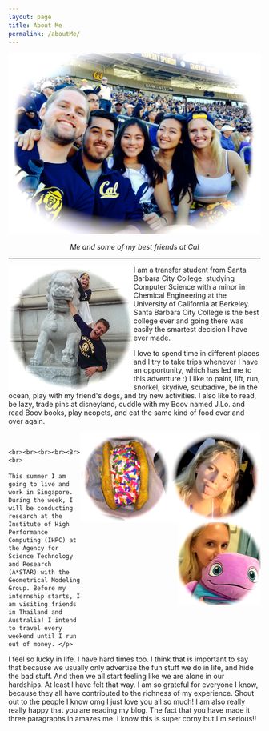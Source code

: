 ```yaml
---
layout: page
title: About Me  
permalink: /aboutMe/
---
```


<img src = "https://raw.githubusercontent.com/kadie16/kadie16.github.io/master/assets/images/backstory/calFriends.jpg" alt = "me and my friends at Cal"> <br> _<center>Me and some of my best friends at Cal</center>_ 

***

<p> <img src = "https://raw.githubusercontent.com/kadie16/kadie16.github.io/master/assets/images/about%20me%20/cal.jpg" alt = "school school school school school school ...." style = "float:left;width:250px;height:250px;">  I am a transfer student from Santa Barbara City College, studying Computer Science with a minor in Chemical Engineering at the University of California at Berkeley. Santa Barbara City College is the best college ever and going there was easily the smartest decision I have ever made. </p> 



<p> I love to spend time in different places and I try to take trips whenever I have an opportunity, which has led me to this adventure :) I like to paint, lift, run, snorkel, skydive, scubadive, be in the ocean, play with my friend's dogs, and try new activities. I also like to read, be lazy, trade pins at disneyland, cuddle with my Boov named J.Lo. and read Boov books, play neopets, and eat the same kind of food over and over again. </p>
<center>


<img src = "https://raw.githubusercontent.com/kadie16/kadie16.github.io/master/assets/images/about%20me%20/silly.jpg" alt = "silly me" style = "float:right;width:180px;height:180px;">  <img src = "https://raw.githubusercontent.com/kadie16/kadie16.github.io/master/assets/images/about%20me%20/cookie.jpg" alt = "yum yum" style = "float:right;width:180px;height:180px;"><img src = "https://raw.githubusercontent.com/kadie16/kadie16.github.io/master/assets/images/about%20me%20/boov.jpg" alt = "me and jlo" style = "float:right;width:165px;height:165px;"> 

<br> </center>

<p> 

	<br><br><br><br><Br><br>

	This summer I am going to live and work in Singapore. During the week, I will be conducting research at the Institute of High Performance Computing (IHPC) at the Agency for Science Technology and Research (A*STAR) with the Geometrical Modeling Group. Before my internship starts, I am visiting friends in Thailand and Australia! I intend to travel every weekend until I run out of money. </p> 


<p>   I feel so lucky in life. I have hard times too. I think that is  important to say that because we usually only advertise the fun stuff we do in life, and hide the bad stuff. And then we all start feeling like we are alone in our hardships. At least I have felt that way. I am so grateful for everyone I know, because they all have contributed to the richness of my experience. Shout out to the people I know omg I just love you all so much! I am also really really happy that you are reading my blog. The fact that you have made it three paragraphs in amazes me. I know this is super corny but I'm serious!! </p> 


